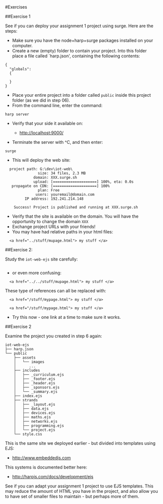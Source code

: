 #Exercises

##Exercise 1

See if you can deploy your assignment 1 project using surge. Here are the steps:

- Make sure you have the node+harp+surge packages installed on your computer.
- Create a new (empty) folder to contain your project. Into this folder place a file called `harp.json', containing the following contents:

~~~
{
  "globals": 
  {

  }
}
~~~

- Place your entire project into a folder called `public` inside this project folder (as we did in step 06).
- From the command line, enter the command:

~~~
harp server
~~~

- Verify that your side it available on:

    - <http://localhost:9000/>


- Terminate the server with ^C, and then enter:

~~~
surge
~~~

- This will deploy the web site:

~~~
  project path: G:\dev\iot-web\
               size: 34 files, 2.3 MB
             domain: XXX.surge.sh
             upload: [====================] 100%, eta: 0.0s
   propagate on CDN: [====================] 100%
               plan: Free
              users: youremail@domain.com
         IP address: 192.241.214.148

    Success! Project is published and running at XXX.surge.sh
~~~

- Verify that the site is available on the domain. You will have the opportunity to change the domain `XXX`
- Exchange project URLs with your friends!
- You may have had relative paths in your html files:

~~~
  <a href="../stuff/mupage.html"> my stuff </a>
~~~

##Exercise 2:

Study the `iot-web-ejs` site carefully:

~~~

~~~

- or even more confusing:

~~~
  <a href="../../stuff/mupage.html"> my stuff </a>
~~~

These type of references can all be replaced with:

~~~
  <a href="/stuff/mypage.html"> my stuff </a>
~~~

~~~
  <a href="/stuff/mypage.html"> my stuff </a>
~~~

- Try this now - one link at a time to make sure it works.


##Exercise 2

Examine the project you created in step 6 again:

~~~
iot-web-ejs
├── harp.json
└── public
    ├── assets
    │   └── images
    │      ...
    ├── includes
    │   ├── _curriculum.ejs
    │   ├── _footer.ejs
    │   ├── _header.ejs
    │   ├── _sponsors.ejs
    │   └── _summary.ejs
    ├── index.ejs
    ├── strands
    │   ├── _layout.ejs
    │   ├── data.ejs
    │   ├── devices.ejs
    │   ├── maths.ejs
    │   ├── networks.ejs
    │   ├── programming.ejs
    │   └── project.ejs
    └── style.css
~~~


This is the same site we deployed earlier - but divided into templates using EJS:

- <http://www.embeddedjs.com>

This systems is documented better here:

- <http://harpjs.com/docs/development/ejs>

See if you can adapt your assignment 1 project to use EJS templates. This may reduce the amount of HTML you have in the project, and also allow you to have set of smaller files to maintain - but perhaps more of them.
